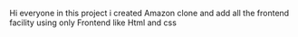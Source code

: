 Hi everyone  in this project  i created Amazon clone and add all the frontend facility using only  Frontend like Html and css
